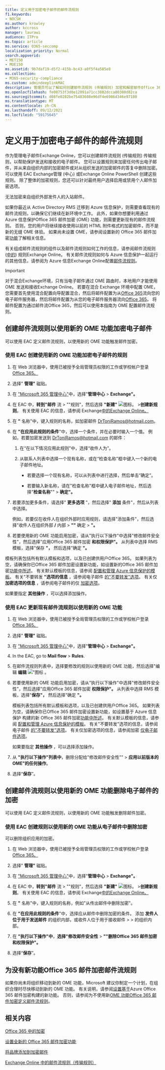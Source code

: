 ```yaml
---
title: 定义用于加密电子邮件的邮件流规则
f1.keywords:
- NOCSH
ms.author: krowley
author: kccross
manager: laurawi
audience: ITPro
ms.topic: article
ms.service: O365-seccomp
localization_priority: Normal
search.appverid:
- MET150
- MOE150
ms.assetid: 9b7daf19-d5f2-415b-bc43-a0f5f4a585e8
ms.collection:
- M365-security-compliance
ms.custom: admindeeplinkMAC
description: 管理员可以了解如何创建邮件流规则 (传输规则) 加密和解密邮件Office 365 邮件加密。
ms.openlocfilehash: fe08753f3d0e12091a71cc3882dcca80380d82ca
ms.sourcegitcommit: d08fe0282be75483608e96df4e6986d346e97180
ms.translationtype: MT
ms.contentlocale: zh-CN
ms.lasthandoff: 09/12/2021
ms.locfileid: "59175645"
---
```

# <a name="define-mail-flow-rules-to-encrypt-email-messages"></a>定义用于加密电子邮件的邮件流规则

作为管理电子邮件Exchange Online，您可以创建邮件流规则 (传输规则) 传输规则，以帮助保护发送和接收的电子邮件。 您可以设置规则来加密任何传出电子邮件，并从来自组织内部的加密邮件或对从组织发送的加密邮件的答复中删除加密。 可以使用 EAC Exchange管理 (中心) 或Exchange Online PowerShell 创建这些规则。 除了整体的加密规则，您还可以针对最终用户选择启用或禁用个人邮件加密选项。

无法加密来自组织外部发件人的入站邮件。

如果你最近从 Active Directory RMS 迁移到 Azure 信息保护，则需要查看现有的邮件流规则，以确保它们继续在新环境中工作。 此外，如果你想要利用通过 Azure 信息保护Office 365 邮件加密 (OME) 功能，则需要更新现有的邮件流规则。 否则，您的用户将继续接收使用以前的 HTML 附件格式的加密邮件，而不是新的无缝 OME 体验。 如果尚未设置 OME，请参阅设置新的 Office 365 邮件加密[功能](set-up-new-message-encryption-capabilities.md)了解相关信息。

有关组成邮件流规则的组件以及邮件流规则如何工作的信息，请参阅邮件流规则 ([中的](/exchange/security-and-compliance/mail-flow-rules/mail-flow-rules)) 规则Exchange Online。 有关邮件流规则如何与 Azure 信息保护一起运行的其他信息，请参阅为 Azure 信息Exchange Online配置[邮件流规则](/azure/information-protection/deploy-use/configure-exo-rules)。

> [!IMPORTANT]
> 对于混合Exchange环境，只有当电子邮件通过 OME 路由时，本地用户才能使用 OME 发送和接收Exchange Online。 若要在混合 Exchange 环境中配置 OME，您需要首先使用混合配置[](/Exchange/exchange-hybrid)向导配置混合，然后将邮件配置为从[Office 365](/exchange/mail-flow-best-practices/use-connectors-to-configure-mail-flow/set-up-connectors-to-route-mail#part-1-configure-mail-to-flow-from-office-365-to-your-on-premises-email-server)流向您的电子邮件服务器，然后将邮件配置为从您的电子邮件服务器流向[Office 365](/exchange/mail-flow-best-practices/use-connectors-to-configure-mail-flow/set-up-connectors-to-route-mail#part-2-configure-mail-to-flow-from-your-email-server-to-office-365)。 将邮件配置为通过邮件流Office 365，然后可以使用本指南为 OME 配置邮件流规则。

## <a name="create-mail-flow-rules-to-encrypt-email-messages-with-the-new-ome-capabilities"></a>创建邮件流规则以使用新的 OME 功能加密电子邮件

可以使用 EAC 定义邮件流规则，以使用新的 OME 功能触发邮件加密。

### <a name="use-the-eac-to-create-a-rule-for-encrypting-email-messages-with-the-new-ome-capabilities"></a>使用 EAC 创建使用新的 OME 功能加密电子邮件的规则

1. 在 Web 浏览器中，使用已被授予全局管理员权限的工作或学校帐户登录[Office 365。](https://support.office.com/article/b9582171-fd1f-4284-9846-bdd72bb28426#ID0EAABAAA=Web_browser)

2. 选择" **管理"** 磁贴。

3. 在 <a href="https://go.microsoft.com/fwlink/p/?linkid=2024339" target="_blank">"Microsoft 365 管理中心"</a>中，选择"**管理中心** \> **Exchange"。**

4. 在 EAC 中，**转到"邮件** 流 \> ""规则"，然后选择 **"新建"** ![ 图标。](../media/457cd93f-22c2-4571-9f83-1b129bcfb58e.gif) \>**创建新规则**。 有关使用 EAC 的信息，请参阅 Exchange[中的Exchange Online。](/exchange/exchange-admin-center)

5. 在 **"** 名称"中，键入规则的名称，如加密邮件 DrToniRamos@hotmail.com。

6. 在 **"在应用此规则的条件**"中，选择一个条件，并在必要时输入一个值。 例如，若要加密发送到 DrToniRamos@hotmail.com 的邮件：

   1. 在“在以下情况应用此规则”中，选择“收件人为”。

   2. 从联系人列表中选择一个现有名称，或在“检查名称”框中键入一个新的电子邮件地址。

      - 若要选择一个现有名称，可以从列表中进行选择，然后单击“确定”。

      - 若要输入新名称，请在"检查名称"框中键入电子邮件地址，然后选择"**检查名称**"" \> **确定"。**

7. 若要添加更多条件，请选择" **更多选项** "，然后选择" **添加** 条件"，然后从列表中选择。

   例如，若要仅在收件人在组织外部时应用规则，请选择"添加条件"，然后选择"收件人在组织外部 **/** 内部 \> **""** 确定 \> **"。**

8. 若要使用新的 OME 功能启用加密，请从"执行以下操作"中选择"修改邮件安全性"，然后选择"应用Office 365 邮件加密 **和权限保护"。** 从列表中选择 RMS 模板，选择"保存 **"，** 然后选择"确定 **"。**
  
  模板列表包括所有默认模板和选项，以及已创建供用户Office 365。 如果列表为空，请确保你已Office 365 邮件加密设置新功能，如设置新的Office 365 邮件加密[功能中所述](set-up-new-message-encryption-capabilities.md)。 有关默认模板的信息，请参阅 [配置和管理 Azure 信息保护的模板](/information-protection/deploy-use/configure-policy-templates)。 有关"不要转发 **"选项的信息** ，请参阅电子邮件 [的"不要转发"选项](/information-protection/deploy-use/configure-usage-rights#do-not-forward-option-for-emails)。 有关仅 **加密选项的信息** ，请参阅电子邮件的仅 [加密选项](/information-protection/deploy-use/configure-usage-rights#encrypt-only-option-for-emails)。

  如果要指定 **其他操作** ，可以选择添加操作。

### <a name="use-the-eac-to-update-an-existing-mail-flow-rule-to-use-the-new-ome-capabilities"></a>使用 EAC 更新现有邮件流规则以使用新的 OME 功能

1. 在 Web 浏览器中，使用已被授予全局管理员权限的工作或学校帐户登录[Office 365。](https://support.office.com/article/b9582171-fd1f-4284-9846-bdd72bb28426#ID0EAABAAA=Web_browser)

2. 选择" **管理"** 磁贴。

3. 在 <a href="https://go.microsoft.com/fwlink/p/?linkid=2024339" target="_blank">"Microsoft 365 管理中心"</a>中，选择"**管理中心** \> **Exchange"。**

4. In the EAC, go to **Mail flow** \> **Rules**.

5. 在邮件流规则列表中，选择要修改的规则以使用新的 OME 功能，然后选择"编辑 **编辑** ![ "图标 ](../media/ebd260e4-3556-4fb0-b0bb-cc489773042c.gif) 。

6. 若要使用新的 OME 功能启用加密，请从"执行以下操作"中选择"修改邮件安全性"，然后选择"应用Office 365 邮件加密 **权限保护"。** 从列表中选择 RMS 模板，选择"**保存"，** 然后选择"确定 **"。**

   模板列表包括所有默认模板和选项，以及已创建供用户Office 365。 如果列表为空，请确保你已Office 365 邮件加密设置新功能，如设置基于 Azure 信息保护 构建的新 Office 365 邮件加密[功能中所述](set-up-new-message-encryption-capabilities.md)。 有关默认模板的信息，请参阅 [配置和管理 Azure 信息保护的模板](/information-protection/deploy-use/configure-policy-templates)。 有关"不要转发"选项的信息，请参阅电子邮件 [的"不要转发"选项](/information-protection/deploy-use/configure-usage-rights#do-not-forward-option-for-emails)。 有关仅加密选项的信息，请参阅加密 [仅电子邮件选项](/information-protection/deploy-use/configure-usage-rights#encrypt-only-option-for-emails)。

   如果要指定 **其他操作** ，可以选择添加操作。

7. 从 **"执行以下操作"列表中**，删除分配给"修改邮件安全性"" \> **应用以前版本的 OME"的任何操作**。

8. 选择“**保存**”。

## <a name="create-mail-flow-rules-to-remove-encryption-for-email-messages-with-the-new-ome-capabilities"></a>创建邮件流规则以使用新的 OME 功能删除电子邮件的加密

可以使用 EAC 定义邮件流规则，以使用新的 OME 功能触发删除邮件加密。

### <a name="use-the-eac-to-create-a-rule-to-remove-encryption-from-email-messages-with-the-new-ome-capabilities"></a>使用 EAC 创建规则以使用新的 OME 功能从电子邮件中删除加密

可以删除组织应用的加密。

1. 在 Web 浏览器中，使用已被授予全局管理员权限的工作或学校帐户登录[Office 365。](https://support.office.com/article/b9582171-fd1f-4284-9846-bdd72bb28426#ID0EAABAAA=Web_browser)

2. 选择" **管理"** 磁贴。

3. 在 <a href="https://go.microsoft.com/fwlink/p/?linkid=2024339" target="_blank">"Microsoft 365 管理中心"</a>中，选择"**管理中心** \> **Exchange"。**

4. 在 EAC 中，**转到"邮件** 流 \> ""规则"，然后选择 **"新建"** ![ 图标。](../media/457cd93f-22c2-4571-9f83-1b129bcfb58e.gif) \>**创建新规则**。 有关使用 EAC 的信息，请参阅 Exchange[中的Exchange Online。](/exchange/exchange-admin-center)

5. 在 **"** 名称"中，键入规则的名称，例如"从传出邮件中删除加密"。

6. 在 **"在应用此规则的条件**"中，选择应从邮件中删除加密的条件。 添加 **发件人位于用于发送邮件** 的组织内部，或收件人位于用于接收邮件 \>  \> 的组织内部。

7. 在 **"执行以下操作"中**，**选择"修改邮件安全性** \> **""删除Office 365 邮件加密和权限保护"。**

8. 选择“**保存**”。

## <a name="create-mail-flow-rules-for-office-365-message-encryption-without-the-new-capabilities"></a>为没有新功能Office 365 邮件加密邮件流规则

如果你尚未将组织移动到新的 OME 功能，Microsoft 建议你制定一个计划，在组织合理时尽快移动到新的 OME 功能。 有关说明，请参阅[设置基于](set-up-new-message-encryption-capabilities.md)Azure Office 365 邮件加密构建的新功能。 否则，请参阅为不使用新[OME 功能Office 365 邮件加密定义邮件流规则](legacy-information-for-message-encryption.md#defining-mail-flow-rules-for-office-365-message-encryption-that-dont-use-the-new-ome-capabilities)。

## <a name="related-content"></a>相关内容

[Office 365 中的加密](encryption.md)

[设置全新的 Office 365 邮件加密功能](set-up-new-message-encryption-capabilities.md)

[将品牌添加到加密邮件](add-your-organization-brand-to-encrypted-messages.md)

[Exchange Online 中的邮件流规则（传输规则）](/exchange/security-and-compliance/mail-flow-rules/mail-flow-rules)
